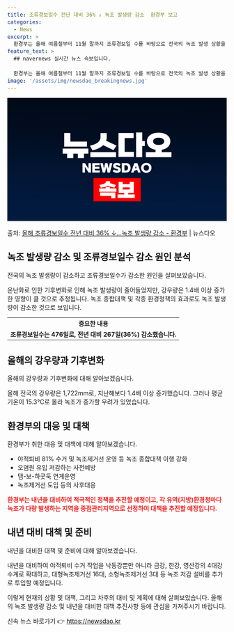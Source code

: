 ```yaml
---
title: 조류경보일수 전년 대비 36% ↓ 녹조 발생량 감소  환경부 보고
categories:
  - News
excerpt: >
  환경부는 올해 여름철부터 11월 말까지 조류경보일 수를 바탕으로 전국의 녹조 발생 상황을 분석한 결과, 지난…
feature_text: >
  ## navernews 실시간 뉴스 속보입니다.

  환경부는 올해 여름철부터 11월 말까지 조류경보일 수를 바탕으로 전국의 녹조 발생 상황을 분석한 결과, 지난…
image: '/assets/img/newsdao_breakingnews.jpg'
---
```


![뉴스다오 속보](/assets/img/newsdao_breakingnews.jpg)

<p>출처: <a href="https://newsdao.kr/2782" rel="dofollow">올해 조류경보일수 전년 대비 36% ↓…녹조 발생량 감소 - 환경부</a> | 뉴스다오</p>

<h2 data-ke-size="size26">녹조 발생량 감소 및 조류경보일수 감소 원인 분석</h2>
전국의 녹조 발생량이 감소하고 조류경보일수가 감소한 원인을 살펴보았습니다.

<p data-ke-size="size16">온난화로 인한 기후변화로 인해 녹조 발생량이 줄어들었지만, 강우량은 1.4배 이상 증가한 영향이 클 것으로 추정됩니다. 녹조 종합대책 및 각종 환경정책의 효과로도 녹조 발생량이 감소한 것으로 보입니다.</p>

<table>
	<tr>
		<td style="text-align: center; height: 17px;"><b>중요한 내용</b></td>
	</tr>
	<tr>
		<td style="text-align: center; height: 17px;"><b>조류경보일수는 476일로, 전년 대비 267일(36%) 감소했습니다.</b></td>
	</tr>
</table>

<h2 data-ke-size="size26">올해의 강우량과 기후변화</h2>
올해의 강우량과 기후변화에 대해 알아보겠습니다.

<p data-ke-size="size16">올해 전국의 강우량은 1,722mm로, 지난해보다 1.4배 이상 증가했습니다. 그러나 평균 기온이 15.3℃로 올라 녹조가 증가할 우려가 있었습니다.</p>

<h2 data-ke-size="size26">환경부의 대응 및 대책</h2>
환경부가 취한 대응 및 대책에 대해 알아보겠습니다.

<ul>
	<li>야적퇴비 81% 수거 및 녹조제거선 운영 등 녹조 종합대책 이행 강화</li>
	<li>오염원 유입 저감하는 사전예방</li>
	<li>댐-보-하굿둑 연계운영</li>
	<li>녹조제거선 도입 등의 사후대응</li>
</ul>

<p data-ke-size="size16"><b><span style="color: #ee2323;">환경부는 내년을 대비하여 적극적인 정책을 추진할 예정이고, 각 유역(지방)환경청마다 녹조가 다량 발생하는 지역을 중점관리지역으로 선정하여 대책을 추진할 예정입니다.</span></b></p>

<h2 data-ke-size="size26">내년 대비 대책 및 준비</h2>
내년을 대비한 대책 및 준비에 대해 알아보겠습니다.

<p data-ke-size="size16">내년을 대비하여 야적퇴비 수거 작업을 낙동강뿐만 아니라 금강, 한강, 영산강의 4대강 수계로 확대하고, 대형녹조제거선 16대, 소형녹조제거선 3대 등 녹조 저감 설비를 추가로 투입할 예정입니다.</p>

이렇게 현재의 상황 및 대책, 그리고 차후의 대비 및 계획에 대해 살펴보았습니다. 올해의 녹조 발생량 감소 및 내년을 대비한 대책 추진사항 등에 관심을 가져주시기 바랍니다. 

신속 뉴스 바로가기 👉 <a href="https://newsdao.kr" rel="dofollow">https://newsdao.kr</a>


